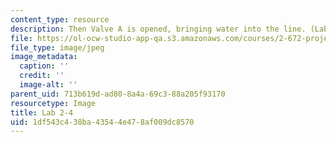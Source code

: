 ```yaml
---
content_type: resource
description: Then Valve A is opened, bringing water into the line. (Lab 2 image)
file: https://ol-ocw-studio-app-qa.s3.amazonaws.com/courses/2-672-project-laboratory-spring-2009/1df543c438ba43544e478af009dc8570_lab24.jpg
file_type: image/jpeg
image_metadata:
  caption: ''
  credit: ''
  image-alt: ''
parent_uid: 713b619d-ad80-8a4a-69c3-88a205f93170
resourcetype: Image
title: Lab 2-4
uid: 1df543c4-38ba-4354-4e47-8af009dc8570
---
```

